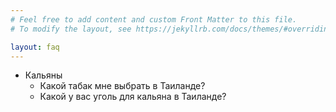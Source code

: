 ```yaml
---
# Feel free to add content and custom Front Matter to this file.
# To modify the layout, see https://jekyllrb.com/docs/themes/#overriding-theme-defaults

layout: faq
---
```



- Кальяны
  - Какой табак мне выбрать в Таиланде?
  - Какой у вас уголь для кальяна в Таиланде?
  